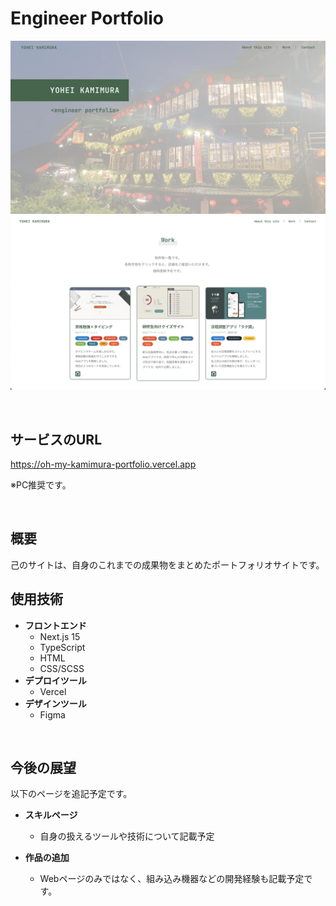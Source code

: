 # Engineer Portfolio

![ヘッダー画像1](/docs/img/header/1.png)
![ヘッダー画像2](/docs/img/header/2.png)

<br />

## サービスのURL

https://oh-my-kamimura-portfolio.vercel.app

※PC推奨です。

<br />

## 概要

己のサイトは、自身のこれまでの成果物をまとめたポートフォリオサイトです。

## 使用技術

- **フロントエンド** 
  - Next.js 15
  - TypeScript
  - HTML
  - CSS/SCSS
- **デプロイツール** 
  - Vercel
- **デザインツール** 
  - Figma

<br />

## 今後の展望

以下のページを追記予定です。

- **スキルページ**
  - 自身の扱えるツールや技術について記載予定

- **作品の追加**
  - Webページのみではなく、組み込み機器などの開発経験も記載予定です。